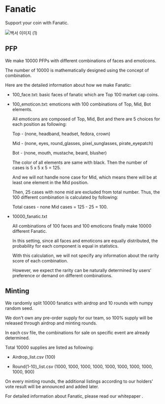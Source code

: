 # Fanatic
Support your coin with Fanatic.

![백서 이미지 (1)](https://user-images.githubusercontent.com/98400439/152129611-40600c27-a294-4f1b-9980-7de9170d22dc.png)

## PFP

We make 10000 PFPs with different combinations of faces and emoticons.

The number of 10000 is mathematically designed using the concept of combination.

Here are the detailed information about how we make Fanatic:

* 100_face.txt: basic faces of fanatic which are Top 100 market cap coins.


* 100_emoticon.txt: emoticons with 100 combinations of Top, Mid, Bot elements.

  All emoticons are composed of Top, Mid, Bot and there are 5 choices for each position as following:

  Top - (none, headband, headset, fedora, crown)
  
  Mid - (none, eyes, round_glasses, pixel_sunglasses, pirate_eyepatch)
  
  Bot - (none, mouth, mustache, beard, blusher)

  The color of all elements are same with black. Then the number of cases is 5 x 5 x 5 = 125. 
  
  And we will not handle none case for Mid, which means there will be at least one element in the Mid position. 
  
  Then, 25 cases with none mid are excluded from total number. Thus, the 100 different combination is calculated by following:

  Total cases - none Mid cases = 125 - 25 = 100.


* 10000_fanatic.txt

  All combinations of 100 faces and 100 emoticons finally make 10000 different Fanatic.

  In this setting, since all faces and emoticons are equally distributed, the probability for each component is equal in statistics.

  With this calculation, we will not specify any information about the rarity score of each combination. 
  
  However, we expect the rarity can be naturally determined by users’ preference or demand on different combinations.


## Minting

We randomly split 10000 fanatics with airdrop and 10 rounds with numpy random seed.

We don't own any pre-order supply for our team, so 100% supply will be released through airdrop and minting rounds.

In each csv file, the combinations for sale on specific event are already determined.

Total 10000 supplies are listed as following: 

* Airdrop_list.csv (100)

* Round(1-10)_list.csv (1000, 1000, 1000, 1000, 1000, 1000, 1000, 1000, 1000, 900)

On every minting rounds, the additional listings according to our holders' vote result will be announced and added later.

For detailed information about Fanatic, please read our whitepaper .
